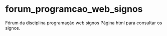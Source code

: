 # forum_programcao_web_signos
Fórum da disciplina programação web signos
Página html para consultar os signos.
